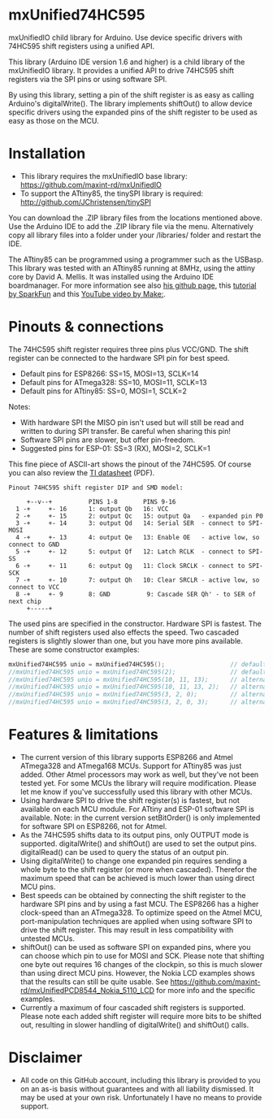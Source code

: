 # mxUnified74HC595
mxUnifiedIO child library for Arduino. Use device specific drivers with 74HC595 shift registers using a unified API.

This library (Arduino IDE version 1.6 and higher) is a child library of the mxUnifiedIO library. It provides a unified
API to drive 74HC595 shift registers via the SPI pins or using software SPI. 

By using this library, setting a pin of the shift register is as easy as calling Arduino's digitalWrite().
The library implements shiftOut() to allow device specific drivers using the expanded pins of the shift register
to be used as easy as those on the MCU.

# Installation
- This library requires the mxUnifiedIO base library: https://github.com/maxint-rd/mxUnifiedIO
- To support the ATtiny85, the tinySPI library is required: http://github.com/JChristensen/tinySPI

You can download the .ZIP library files from the locations mentioned above. Use the Arduino IDE to add the .ZIP library file via the menu. Alternatively copy all library files into a folder under your /libraries/ folder and restart the IDE.

The ATtiny85 can be programmed using a programmer such as the USBasp. This library was tested with an ATtiny85 running at 8MHz, using the attiny core by David A. Mellis. It was installed using the Arduino IDE boardmanager. For more information see also [his github page](https://github.com/damellis/attiny), this [tutorial by SparkFun](https://learn.sparkfun.com/tutorials/tiny-avr-programmer-hookup-guide/attiny85-use-hints) and this [YouTube video by Make:](https://www.youtube.com/watch?v=30rPt802n1k).

# Pinouts & connections
The 74HC595 shift register requires three pins plus VCC/GND.
The shift register can be connected to the hardware SPI pin for best speed.
- Default pins for ESP8266:   SS=15, MOSI=13, SCLK=14
- Default pins for ATmega328: SS=10, MOSI=11, SCLK=13
- Default pins for ATtiny85:  SS=0, MOSI=1, SCLK=2

Notes:
- With hardware SPI the MISO pin isn't used but will still be read and written to during SPI transfer. Be careful when sharing this pin!
- Software SPI pins are slower, but offer pin-freedom.
- Suggested pins for ESP-01: SS=3 (RX), MOSI=2, SCLK=1

This fine piece of ASCII-art shows the pinout of the 74HC595. Of course you can also review the [TI datasheet](http://www.ti.com/lit/ds/symlink/sn74hc595.pdf) (PDF).
```
Pinout 74HC595 shift register DIP and SMD model:

     +--v--+          PINS 1-8       PINS 9-16
  1 -+     +- 16      1: output Qb   16: VCC
  2 -+     +- 15      2: output Qc   15: output Qa   - expanded pin P0
  3 -+     +- 14      3: output Qd   14: Serial SER  - connect to SPI-MOSI
  4 -+     +- 13      4: output Qe   13: Enable OE   - active low, so connect to GND
  5 -+     +- 12      5: output Qf   12: Latch RCLK  - connect to SPI-SS
  6 -+     +- 11      6: output Qg   11: Clock SRCLK - connect to SPI-SCK
  7 -+     +- 10      7: output Qh   10: Clear SRCLR - active low, so connect to VCC
  8 -+     +- 9       8: GND          9: Cascade SER Qh' - to SER of next chip
     +-----+
```

The used pins are specified in the constructor. Hardware SPI is fastest. The number of shift registers used also effects the speed.
Two cascaded registers is slightly slower than one, but you have more pins available.
These are some constructor examples:
```C++
mxUnified74HC595 unio = mxUnified74HC595();                  // default hardware SPI pins, no cascading
//mxUnified74HC595 unio = mxUnified74HC595(2);               // default hardware SPI pins, two cascaded shift-registers
//mxUnified74HC595 unio = mxUnified74HC595(10, 11, 13);      // alternative software SPI pins: SS, MOSI, SCLK
//mxUnified74HC595 unio = mxUnified74HC595(10, 11, 13, 2);   // alternative software and two cascaded shift-registers
//mxUnified74HC595 unio = mxUnified74HC595(3, 2, 0);         // alternative software SPI pins for ESP-01:
//mxUnified74HC595 unio = mxUnified74HC595(3, 2, 0, 3);      // alternative software SPI pins for ESP-01, three cascaded
```

# Features & limitations
- The current version of this library supports ESP8266 and Atmel ATmega328 and ATmega168 MCUs. Support for ATtiny85 was just added. Other Atmel processors may work as well, but they've not been tested yet. For some MCUs the library will require modification. Please let me know if you've successfully used this library with other MCUs.
- Using hardware SPI to drive the shift register(s) is fastest, but not available on each MCU module. For ATtiny and ESP-01 software SPI is available. Note: in the current version setBitOrder() is only implemented for software SPI on ESP8266, not for Atmel.
- As the 74HC595 shifts data to its output pins, only OUTPUT mode is supported. digitalWrite() and shiftOut() are used to set the output pins. digitalRead() can be used to query the status of an output pin.
- Using digitalWrite() to change one expanded pin requires sending a whole byte to the shift register (or more when cascaded). Therefor the maximum speed that can be achieved is much lower than using direct MCU pins.
- Best speeds can be obtained by connecting the shift register to the hardware SPI pins and by using a fast MCU. The ESP8266 has a higher clock-speed than an ATmega328. To optimize speed on the Atmel MCU, port-manipulation techniques are applied when using software SPI to drive the shift register. This may result in less compatibility with untested MCUs.
- shiftOut() can be used as software SPI on expanded pins, where you can choose which pin to use for MOSI and SCK. Please note that shifting one byte out requires 16 changes of the clockpin, so this is much slower than using direct MCU pins. However, the Nokia LCD examples shows that the results can still be quite usable. See https://github.com/maxint-rd/mxUnifiedPCD8544_Nokia_5110_LCD for more info and the specific examples.
- Currently a maximum of four cascaded shift registers is supported. Please note each added shift register will require more bits to be shifted out, resulting in slower handling of digitalWrite() and shiftOut() calls.

# Disclaimer
- All code on this GitHub account, including this library is provided to you on an as-is basis without guarantees and with all liability dismissed. It may be used at your own risk. Unfortunately I have no means to provide support.

